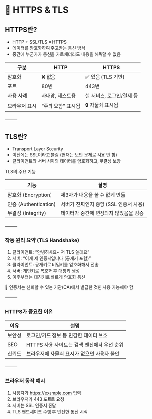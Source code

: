 # 🔐 HTTPS & TLS

## HTTPS란?
- HTTP + SSL/TLS = HTTPS
- 데이터를 암호화하여 주고받는 통신 방식
- 중간에 누군가가 통신을 가로채더라도 내용을 해독할 수 없음

| 구분 | HTTP | HTTPS |
| --- | --- | --- |
| 암호화 | ❌ 없음 | ✅ 있음 (TLS 기반) |
| 포트 | 80번 | 443번 |
| 사용 사례 | 사내망, 테스트용 | 실 서비스, 로그인/결제 등 |
| 브라우저 표시 | “주의 요함” 표시됨 | 🔒 자물쇠 표시됨 |

⸻

## TLS란?
- Transport Layer Security
- 이전에는 SSL이라고 불림 (현재는 보안 문제로 사용 안 함)
- 클라이언트와 서버 사이의 데이터를 암호화하고, 무결성 보장

TLS의 주요 기능

| 기능 | 설명 |
| --- | --- |
| 암호화 (Encryption) | 제3자가 내용을 볼 수 없게 만듦 |
| 인증 (Authentication) | 서버가 진짜인지 증명 (SSL 인증서 사용) |
| 무결성 (Integrity) | 데이터가 중간에 변경되지 않았음을 검증 |


⸻

### 작동 원리 요약 (TLS Handshake)
1.	클라이언트: “안녕하세요~ 저 TLS 쓸래요”
2.	서버: “이게 제 인증서입니다 (공개키 포함)”
3.	클라이언트: 공개키로 비밀키를 암호화해서 전송
4.	서버: 개인키로 복호화 후 대칭키 생성
5.	이후부터는 대칭키로 빠르게 암호화 통신

🔑 인증서는 신뢰할 수 있는 기관(CA)에서 발급한 것만 사용 가능해야 함

⸻

### HTTPS가 중요한 이유

| 이유 | 설명 |
| --- | --- |
| 보안성 | 로그인/카드 정보 등 민감한 데이터 보호 |
| SEO | HTTPS 사용 사이트는 검색 엔진에서 우선 순위 |
| 신뢰도 | 브라우저에 자물쇠 표시가 없으면 사용자 불안 |


⸻

### 브라우저 동작 예시
1.	사용자가 https://example.com 입력
2.	브라우저가 443 포트로 요청
3.	서버는 SSL 인증서 전달
4.	TLS 핸드셰이크 수행 후 안전한 통신 시작
